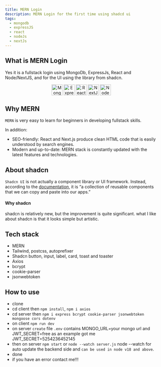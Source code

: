 ```yaml
---
title: MERN Login
description: MERN Login for the first time using shadcd ui
tags:
  - mongodb
  - expressJS
  - react
  - nodeJs
  - nextJs
---
```


## What is MERN Login
Yes it is a fullstack login using MongoDb, ExpressJs, React and Node/NextJS, and for the UI using the library from shadcn.

<p align="center">
<a href="https://www.mongodb.com/" target="_blank" rel="noreferrer"><img src="https://raw.githubusercontent.com/danielcranney/readme-generator/main/public/icons/skills/mongodb-colored.svg" width="36" height="36" alt="MongoDB" /></a>
<a href="https://expressjs.com/" target="_blank" rel="noreferrer"><img src="https://raw.githubusercontent.com/danielcranney/readme-generator/main/public/icons/skills/express-colored.svg" width="36" height="36" alt="Express" /></a>
<a href="https://reactjs.org/" target="_blank" rel="noreferrer"><img src="https://raw.githubusercontent.com/danielcranney/readme-generator/main/public/icons/skills/react-colored.svg" width="36" height="36" alt="React" /></a>
<a href="https://nextjs.org/docs" target="_blank" rel="noreferrer"><img src="https://raw.githubusercontent.com/danielcranney/readme-generator/main/public/icons/skills/nextjs-colored.svg" width="36" height="36" alt="NextJs" /></a>
<a href="https://nodejs.org/en/" target="_blank" rel="noreferrer"><img src="https://raw.githubusercontent.com/danielcranney/readme-generator/main/public/icons/skills/nodejs-colored.svg" width="36" height="36" alt="NodeJS" /></a>
</p>

## Why MERN
`MERN` is very easy to learn for beginners in developing fullstack skills.

In addition:
- SEO-friendly: React and Next.js produce clean HTML code that is easily understood by search engines.
- Modern and up-to-date: MERN stack is constantly updated with the latest features and technologies.

## About shadcn
`Shadcn UI` is not actually a component library or UI framework. Instead, according to the [documentation](https://ui.shadcn.com/), it is “a collection of reusable components that we can copy and paste into our apps.”

#### Why shadcn
shadcn is relatively new, but the improvement is quite significant. what I like about shadcn is that it looks simple but artistic.

## Tech stack
- MERN
- Tailwind, postcss, autoprefixer
- Shadcn button, input, label, card, toast and toaster
- Axios
- bcrypt
- cookie-parser
- jsonwebtoken

## How to use
- clone
- cd client then `npm install`, `npm i axios`
- cd server then `npm i express bcrypt cookie-parser jsonwebtoken mongoose cors dotenv`
- on client `npm run dev`
- on server `create` file `.env` contains MONGO_URL=your mongo url and JWT_SECRET=free as an example got me JWT_SECRET=5254236452145
- then on server `npm start` or `node --watch server.js` node --watch for auto update the backend side and `can be used in node v18 and above`.
- done
- if you have an error contact me!!!
